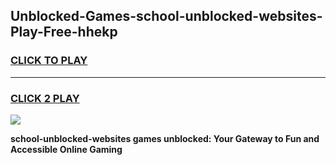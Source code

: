 
## Unblocked-Games-school-unblocked-websites-Play-Free-hhekp
<h3>
<a href="https://premium76.site?title=school-unblocked-websites&ref=12A">CLICK TO PLAY</a></h3>
<hr>

<h3>
<a href="https://premium76.site?title=school-unblocked-websites&ref=12A">CLICK 2 PLAY</a>
  
</h3>

<a href="https://premium76.site?title=school-unblocked-websites&ref=12A"><img src="https://clearcache.store/games.png"></a>


**school-unblocked-websites games unblocked: Your Gateway to Fun and Accessible Online Gaming**
